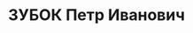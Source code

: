 ---
title: ЗУБОК Петр Иванович
description: "1916, Сумська обл. с. Хильчичі Середино-Будського р-ну, українець, освіта\
  \ неповна середня\n черговий залізниці заводу № 9, проживав: Сумська обл. м. Шостка\n\
  \ Заарештований 17.02.1937 р.\n ВК ВС СРСР 05.12.1937 р. за участь у контрревол.\
  \ правотроцькістській шкідницько-диверсійній орг-ції засуджений до позбавлення волі\
  \ на 15 р. Після відбуття терміну покарання переведений на поселення в Красноярський\
  \ край (Росія).\n Реабілітований 15.12.1956 р. ВК ВС СРСР.\n ГДА Сб України, м.\
  \ Суми, спр. П-3940*."
---